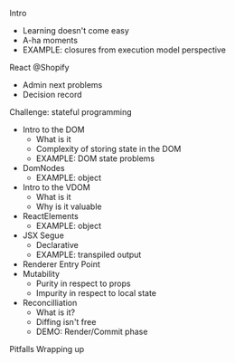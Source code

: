 Intro

- Learning doesn't come easy
- A-ha moments
- EXAMPLE: closures from execution model perspective

React @Shopify

- Admin next problems
- Decision record

Challenge: stateful programming

- Intro to the DOM
  - What is it
  - Complexity of storing state in the DOM
  - EXAMPLE: DOM state problems
- DomNodes
  - EXAMPLE: object
- Intro to the VDOM
  - What is it
  - Why is it valuable
- ReactElements
  - EXAMPLE: object
- JSX Segue
  - Declarative
  - EXAMPLE: transpiled output
- Renderer Entry Point
- Mutability
  - Purity in respect to props
  - Impurity in respect to local state
- Reconcilliation
  - What is it?
  - Diffing isn't free
  - DEMO: Render/Commit phase

Pitfalls
Wrapping up
